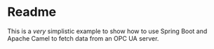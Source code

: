 # Readme

This is a *very* simplistic example to show how to use Spring Boot and Apache Camel to fetch
data from an OPC UA server.

